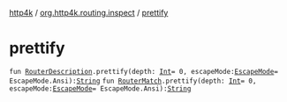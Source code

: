 [http4k](../index.md) / [org.http4k.routing.inspect](index.md) / [prettify](./prettify.md)

# prettify

`fun `[`RouterDescription`](../org.http4k.routing/-router-description/index.md)`.prettify(depth: `[`Int`](https://kotlinlang.org/api/latest/jvm/stdlib/kotlin/-int/index.html)` = 0, escapeMode: `[`EscapeMode`](-escape-mode/index.md)` = EscapeMode.Ansi): `[`String`](https://kotlinlang.org/api/latest/jvm/stdlib/kotlin/-string/index.html)
`fun `[`RouterMatch`](../org.http4k.routing/-router-match/index.md)`.prettify(depth: `[`Int`](https://kotlinlang.org/api/latest/jvm/stdlib/kotlin/-int/index.html)` = 0, escapeMode: `[`EscapeMode`](-escape-mode/index.md)` = EscapeMode.Ansi): `[`String`](https://kotlinlang.org/api/latest/jvm/stdlib/kotlin/-string/index.html)